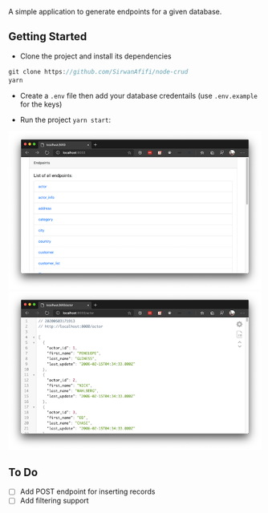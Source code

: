 A simple application to generate endpoints for a given database.

## Getting Started

- Clone the project and install its dependencies

```js
git clone https://github.com/SirwanAfifi/node-crud
yarn
```

- Create a `.env` file then add your database credentails (use `.env.example` for the keys)

- Run the project `yarn start`:

<img src="./assets/list.png" />
<img src="./assets/endpoints.png" />

## To Do

- [ ] Add POST endpoint for inserting records
- [ ] Add filtering support
